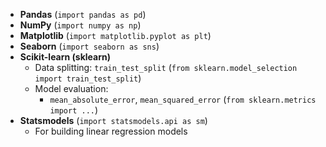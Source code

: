 - **Pandas** (`import pandas as pd`)
- **NumPy** (`import numpy as np`)
- **Matplotlib** (`import matplotlib.pyplot as plt`)
- **Seaborn** (`import seaborn as sns`)
- **Scikit-learn (sklearn)**
  - Data splitting: `train_test_split` (`from sklearn.model_selection import train_test_split`)
  - Model evaluation:
    - `mean_absolute_error`, `mean_squared_error` (`from sklearn.metrics import ...`)
- **Statsmodels** (`import statsmodels.api as sm`)
  - For building linear regression models
